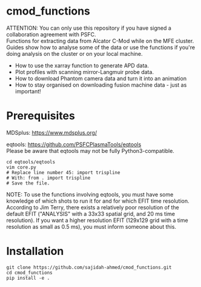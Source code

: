 # cmod_functions
ATTENTION: You can only use this repository if you have signed a collaboration agreement with PSFC. \
Functions for extracting data from Alcator C-Mod while on the MFE cluster. \
Guides show how to analyse some of the data or use the functions if you're doing analysis on the cluster or on your local machine.
* How to use the xarray function to generate APD data.
* Plot profiles with scanning mirror-Langmuir probe data.
* How to download Phantom camera data and turn it into an animation
* How to stay organised on downloading fusion machine data - just as important!

# Prerequisites
MDSplus: https://www.mdsplus.org/

eqtools: https://github.com/PSFCPlasmaTools/eqtools \
Please be aware that eqtools may not be fully Python3-compatible.
````
cd eqtools/eqtools
vim core.py
# Replace line number 45: import trispline
# With: from . import trispline
# Save the file.
````
NOTE: To use the functions involving eqtools, you must have some knowledge of which shots to run it for and for which EFIT time resolution.
According to Jim Terry, there exists a relatively poor resolution of the default EFIT ("ANALYSIS" with a 33x33 spatial grid, and 20 ms time resolution). If you want a higher resolution EFIT (129x129 grid with a time resolution as small as 0.5 ms), you must inform someone about this. 

# Installation
```
git clone https://github.com/sajidah-ahmed/cmod_functions.git
cd cmod_functions
pip install -e .
```
